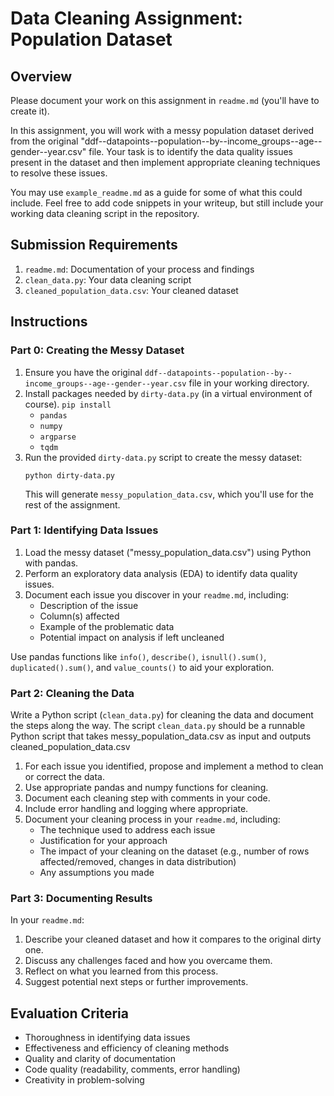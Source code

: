 # Data Cleaning Assignment: Population Dataset 

## Overview

Please document your work on this assignment in `readme.md` (you'll have to create it).

In this assignment, you will work with a messy population dataset derived from the original "ddf--datapoints--population--by--income_groups--age--gender--year.csv" file. Your task is to identify the data quality issues present in the dataset and then implement appropriate cleaning techniques to resolve these issues.

You may use `example_readme.md` as a guide for some of what this could include. Feel free to add code snippets in your writeup, but still include your working data cleaning script in the repository.

## Submission Requirements

1. `readme.md`: Documentation of your process and findings
2. `clean_data.py`: Your data cleaning script
3. `cleaned_population_data.csv`: Your cleaned dataset

## Instructions

### Part 0: Creating the Messy Dataset


1. Ensure you have the original `ddf--datapoints--population--by--income_groups--age--gender--year.csv` file in your working directory.
2. Install packages needed by `dirty-data.py` (in a virtual environment of course). `pip install`
   - `pandas`
   - `numpy`
   - `argparse`
   - `tqdm`
3. Run the provided `dirty-data.py` script to create the messy dataset:
   ```
   python dirty-data.py
   ```
   This will generate `messy_population_data.csv`, which you'll use for the rest of the assignment.

### Part 1: Identifying Data Issues

1. Load the messy dataset ("messy_population_data.csv") using Python with pandas.
2. Perform an exploratory data analysis (EDA) to identify data quality issues.
3. Document each issue you discover in your `readme.md`, including:
   - Description of the issue
   - Column(s) affected
   - Example of the problematic data
   - Potential impact on analysis if left uncleaned

Use pandas functions like `info()`, `describe()`, `isnull().sum()`, `duplicated().sum()`, and `value_counts()` to aid your exploration.

### Part 2: Cleaning the Data

Write a Python script (`clean_data.py`) for cleaning the data and document the steps along the way.  The script `clean_data.py` should be a runnable Python script that takes messy_population_data.csv as input and outputs cleaned_population_data.csv

1. For each issue you identified, propose and implement a method to clean or correct the data.
2. Use appropriate pandas and numpy functions for cleaning.
3. Document each cleaning step with comments in your code.
4. Include error handling and logging where appropriate.
5. Document your cleaning process in your `readme.md`, including:
   - The technique used to address each issue
   - Justification for your approach
   - The impact of your cleaning on the dataset (e.g., number of rows affected/removed, changes in data distribution)
   - Any assumptions you made

### Part 3: Documenting Results

In your `readme.md`:

1. Describe your cleaned dataset and how it compares to the original dirty one.
2. Discuss any challenges faced and how you overcame them.
3. Reflect on what you learned from this process.
4. Suggest potential next steps or further improvements.

## Evaluation Criteria

- Thoroughness in identifying data issues
- Effectiveness and efficiency of cleaning methods
- Quality and clarity of documentation
- Code quality (readability, comments, error handling)
- Creativity in problem-solving